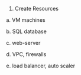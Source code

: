 1. Create Resources
  
  a. VM machines
  
  b. SQL database
  
  c. web-server 
  
  d. VPC, firewalls 
  
  e. load balancer, auto scaler
